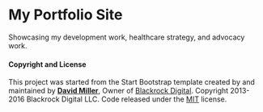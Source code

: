 # My Portfolio Site

Showcasing my development work, healthcare strategy, and advocacy work.


#### Copyright and License

This project was started from the Start Bootstrap template created by and maintained by **[David Miller](http://davidmiller.io/)**, Owner of [Blackrock Digital](http://blackrockdigital.io/). Copyright 2013-2016 Blackrock Digital LLC. Code released under the [MIT](https://github.com/BlackrockDigital/startbootstrap-creative/blob/gh-pages/LICENSE) license.
